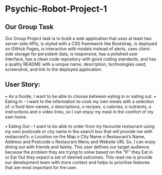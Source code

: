 # Psychic-Robot-Project-1

## Our Group Task

Our Group Project task is to build a web application that uses at least two server-side APIs, is styled with a CSS framework like Bootstrap, is deployed on GitHub Pages, is interactive with modals instead of alerts, uses client-side storage for persistent data, is responsive, has a polished user interface, has a clean code repository with good coding standards, and has a quality README with a unique name, description, technologies used, screenshot, and link to the deployed application.

## User Story:
•	As a foodie, I want to be able to choose between eating in or eating out.
•	Eating In - I want to the information to cook my own meals with a selection of:
o	food item names, 
o	descriptions, 
o	recipes, 
o	calories, 
o	nutrients, 
o	instructions and 
o	video links, so I can enjoy my meal in the comfort of my own home.

•	Eating Out – I want to be able to order from my favourite restaurant using my own postcode or city name in the search box that will provide me with restaurant’s:
o	Location on the Map
o	City Name
o	Restaurant’s Name, Address and Postcode
o	Restaurant Menu and Website URL
So, I can enjoy dining out with friends and family.
This user defines our target audience because the problem they are trying to solve based on the “IF” they Eat in or Eat Out they expect a set of desired outcomes. This read me is provide our development team with more context and helps to prioritise features that are most important for the user.
